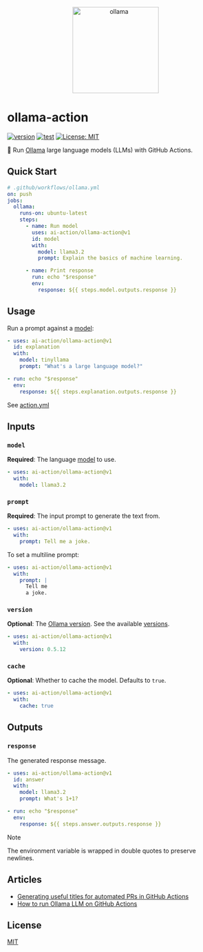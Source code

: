 <p align="center">
  <img alt="ollama" height="200px" src="https://raw.githubusercontent.com/ai-action/assets/master/logos/ollama.svg">
</p>

# ollama-action

[![version](https://badgen.net/github/release/ai-action/ollama-action)](https://github.com/ai-action/ollama-action/releases)
[![test](https://github.com/ai-action/ollama-action/actions/workflows/test.yml/badge.svg)](https://github.com/ai-action/ollama-action/actions/workflows/test.yml)
[![License: MIT](https://img.shields.io/badge/License-MIT-blue.svg)](https://opensource.org/licenses/MIT)

🦙 Run [Ollama](https://ollama.com/) large language models (LLMs) with GitHub Actions.

## Quick Start

```yaml
# .github/workflows/ollama.yml
on: push
jobs:
  ollama:
    runs-on: ubuntu-latest
    steps:
      - name: Run model
        uses: ai-action/ollama-action@v1
        id: model
        with:
          model: llama3.2
          prompt: Explain the basics of machine learning.

      - name: Print response
        run: echo "$response"
        env:
          response: ${{ steps.model.outputs.response }}
```

## Usage

Run a prompt against a [model](https://ollama.com/library):

```yaml
- uses: ai-action/ollama-action@v1
  id: explanation
  with:
    model: tinyllama
    prompt: "What's a large language model?"

- run: echo "$response"
  env:
    response: ${{ steps.explanation.outputs.response }}
```

See [action.yml](action.yml)

## Inputs

### `model`

**Required**: The language [model](https://ollama.com/library) to use.

```yaml
- uses: ai-action/ollama-action@v1
  with:
    model: llama3.2
```

### `prompt`

**Required**: The input prompt to generate the text from.

```yaml
- uses: ai-action/ollama-action@v1
  with:
    prompt: Tell me a joke.
```

To set a multiline prompt:

```yaml
- uses: ai-action/ollama-action@v1
  with:
    prompt: |
      Tell me
      a joke.
```

### `version`

**Optional**: The [Ollama version](https://github.com/ai-action/setup-ollama#version). See the available [versions](https://github.com/ollama/ollama/releases).

```yaml
- uses: ai-action/ollama-action@v1
  with:
    version: 0.5.12
```

### `cache`

**Optional**: Whether to cache the model. Defaults to `true`.

```yaml
- uses: ai-action/ollama-action@v1
  with:
    cache: true
```

## Outputs

### `response`

The generated response message.

```yaml
- uses: ai-action/ollama-action@v1
  id: answer
  with:
    model: llama3.2
    prompt: What's 1+1?

- run: echo "$response"
  env:
    response: ${{ steps.answer.outputs.response }}
```

> [!NOTE]
> The environment variable is wrapped in double quotes to preserve newlines.

## Articles

- [Generating useful titles for automated PRs in GitHub Actions](https://jacobtomlinson.dev/posts/2025/generating-useful-titles-for-automated-prs-in-github-actions/)
- [How to run Ollama LLM on GitHub Actions](https://medium.com/@remarkablemark/how-to-run-ollama-large-language-models-llm-on-github-actions-for-free-bb4219d09a29)

## License

[MIT](LICENSE)

